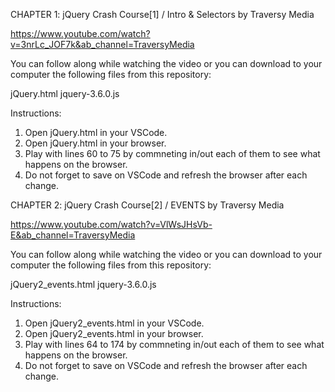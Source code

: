 CHAPTER 1: jQuery Crash Course[1] / Intro & Selectors by Traversy Media

https://www.youtube.com/watch?v=3nrLc_JOF7k&ab_channel=TraversyMedia

You can follow along while watching the video or you can download to your computer the following files from this repository:

jQuery.html
jquery-3.6.0.js

Instructions:

1. Open jQuery.html in your VSCode.
2. Open jQuery.html in your browser.
3. Play with lines 60 to 75 by commneting in/out each of them to see what happens on the browser.
4. Do not forget to save on VSCode and refresh the browser after each change.



CHAPTER 2: jQuery Crash Course[2] / EVENTS by Traversy Media

https://www.youtube.com/watch?v=VlWsJHsVb-E&ab_channel=TraversyMedia

You can follow along while watching the video or you can download to your computer the following files from this repository:

jQuery2_events.html
jquery-3.6.0.js

Instructions:

1. Open jQuery2_events.html in your VSCode.
2. Open jQuery2_events.html in your browser.
3. Play with lines 64 to 174 by commneting in/out each of them to see what happens on the browser.
4. Do not forget to save on VSCode and refresh the browser after each change.

